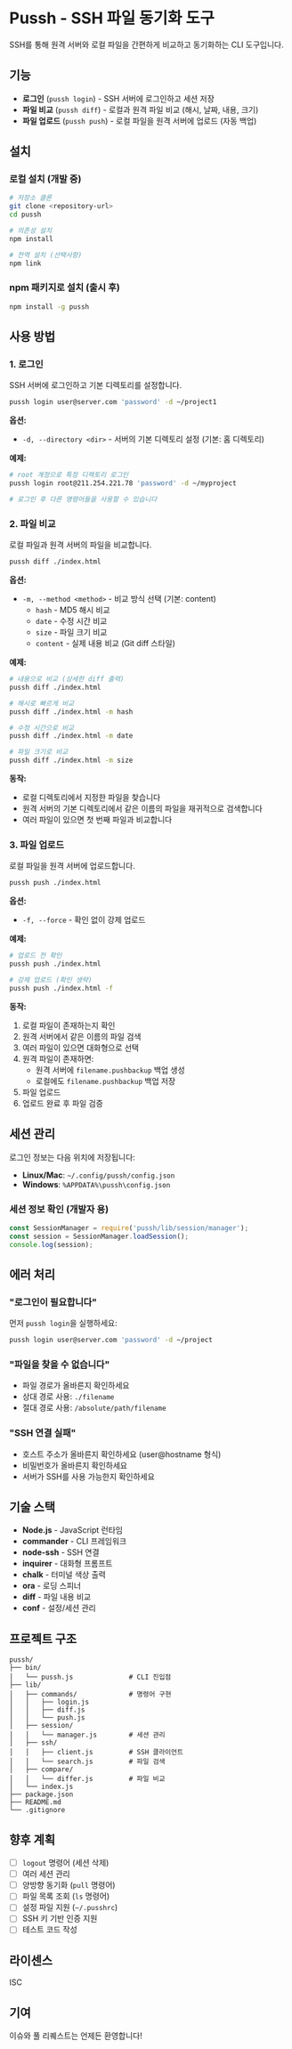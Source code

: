 # Pussh - SSH 파일 동기화 도구

SSH를 통해 원격 서버와 로컬 파일을 간편하게 비교하고 동기화하는 CLI 도구입니다.

## 기능

- **로그인** (`pussh login`) - SSH 서버에 로그인하고 세션 저장
- **파일 비교** (`pussh diff`) - 로컬과 원격 파일 비교 (해시, 날짜, 내용, 크기)
- **파일 업로드** (`pussh push`) - 로컬 파일을 원격 서버에 업로드 (자동 백업)

## 설치

### 로컬 설치 (개발 중)

```bash
# 저장소 클론
git clone <repository-url>
cd pussh

# 의존성 설치
npm install

# 전역 설치 (선택사항)
npm link
```

### npm 패키지로 설치 (출시 후)

```bash
npm install -g pussh
```

## 사용 방법

### 1. 로그인

SSH 서버에 로그인하고 기본 디렉토리를 설정합니다.

```bash
pussh login user@server.com 'password' -d ~/project1
```

**옵션:**
- `-d, --directory <dir>` - 서버의 기본 디렉토리 설정 (기본: 홈 디렉토리)

**예제:**
```bash
# root 계정으로 특정 디렉토리 로그인
pussh login root@211.254.221.78 'password' -d ~/myproject

# 로그인 후 다른 명령어들을 사용할 수 있습니다
```

### 2. 파일 비교

로컬 파일과 원격 서버의 파일을 비교합니다.

```bash
pussh diff ./index.html
```

**옵션:**
- `-m, --method <method>` - 비교 방식 선택 (기본: content)
  - `hash` - MD5 해시 비교
  - `date` - 수정 시간 비교
  - `size` - 파일 크기 비교
  - `content` - 실제 내용 비교 (Git diff 스타일)

**예제:**
```bash
# 내용으로 비교 (상세한 diff 출력)
pussh diff ./index.html

# 해시로 빠르게 비교
pussh diff ./index.html -m hash

# 수정 시간으로 비교
pussh diff ./index.html -m date

# 파일 크기로 비교
pussh diff ./index.html -m size
```

**동작:**
- 로컬 디렉토리에서 지정한 파일을 찾습니다
- 원격 서버의 기본 디렉토리에서 같은 이름의 파일을 재귀적으로 검색합니다
- 여러 파일이 있으면 첫 번째 파일과 비교합니다

### 3. 파일 업로드

로컬 파일을 원격 서버에 업로드합니다.

```bash
pussh push ./index.html
```

**옵션:**
- `-f, --force` - 확인 없이 강제 업로드

**예제:**
```bash
# 업로드 전 확인
pussh push ./index.html

# 강제 업로드 (확인 생략)
pussh push ./index.html -f
```

**동작:**
1. 로컬 파일이 존재하는지 확인
2. 원격 서버에서 같은 이름의 파일 검색
3. 여러 파일이 있으면 대화형으로 선택
4. 원격 파일이 존재하면:
   - 원격 서버에 `filename.pushbackup` 백업 생성
   - 로컬에도 `filename.pushbackup` 백업 저장
5. 파일 업로드
6. 업로드 완료 후 파일 검증

## 세션 관리

로그인 정보는 다음 위치에 저장됩니다:
- **Linux/Mac**: `~/.config/pussh/config.json`
- **Windows**: `%APPDATA%\pussh\config.json`

### 세션 정보 확인 (개발자 용)

```javascript
const SessionManager = require('pussh/lib/session/manager');
const session = SessionManager.loadSession();
console.log(session);
```

## 에러 처리

### "로그인이 필요합니다"

먼저 `pussh login`을 실행하세요:
```bash
pussh login user@server.com 'password' -d ~/project
```

### "파일을 찾을 수 없습니다"

- 파일 경로가 올바른지 확인하세요
- 상대 경로 사용: `./filename`
- 절대 경로 사용: `/absolute/path/filename`

### "SSH 연결 실패"

- 호스트 주소가 올바른지 확인하세요 (user@hostname 형식)
- 비밀번호가 올바른지 확인하세요
- 서버가 SSH를 사용 가능한지 확인하세요

## 기술 스택

- **Node.js** - JavaScript 런타임
- **commander** - CLI 프레임워크
- **node-ssh** - SSH 연결
- **inquirer** - 대화형 프롬프트
- **chalk** - 터미널 색상 출력
- **ora** - 로딩 스피너
- **diff** - 파일 내용 비교
- **conf** - 설정/세션 관리

## 프로젝트 구조

```
pussh/
├── bin/
│   └── pussh.js              # CLI 진입점
├── lib/
│   ├── commands/             # 명령어 구현
│   │   ├── login.js
│   │   ├── diff.js
│   │   └── push.js
│   ├── session/
│   │   └── manager.js        # 세션 관리
│   ├── ssh/
│   │   ├── client.js         # SSH 클라이언트
│   │   └── search.js         # 파일 검색
│   ├── compare/
│   │   └── differ.js         # 파일 비교
│   └── index.js
├── package.json
├── README.md
└── .gitignore
```

## 향후 계획

- [ ] `logout` 명령어 (세션 삭제)
- [ ] 여러 세션 관리
- [ ] 양방향 동기화 (`pull` 명령어)
- [ ] 파일 목록 조회 (`ls` 명령어)
- [ ] 설정 파일 지원 (`~/.pusshrc`)
- [ ] SSH 키 기반 인증 지원
- [ ] 테스트 코드 작성

## 라이센스

ISC

## 기여

이슈와 풀 리퀘스트는 언제든 환영합니다!